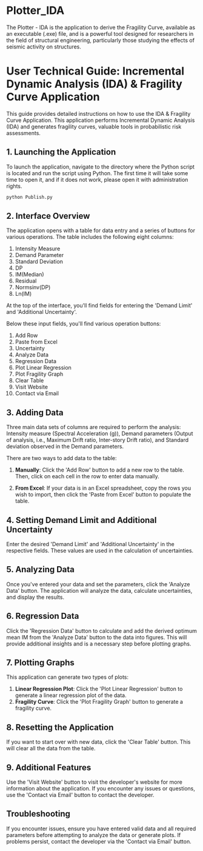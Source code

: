 # Plotter_IDA

The Plotter - IDA is the application to derive the Fragility Curve, available as an executable (.exe) file, and is a powerful tool designed for researchers in the field of structural engineering, particularly those studying the effects of seismic activity on structures.

# User Technical Guide: Incremental Dynamic Analysis (IDA) & Fragility Curve Application

This guide provides detailed instructions on how to use the IDA & Fragility Curve Application. This application performs Incremental Dynamic Analysis (IDA) and generates fragility curves, valuable tools in probabilistic risk assessments.

## 1. Launching the Application

To launch the application, navigate to the directory where the Python script is located and run the script using Python. The first time it will take some time to open it, and if it does not work, please open it with administration rights.

```bash
python Publish.py
```

## 2. Interface Overview

The application opens with a table for data entry and a series of buttons for various operations. The table includes the following eight columns: 

1. Intensity Measure
2. Demand Parameter
3. Standard Deviation
4. DP
5. IM(Median)
6. Residual
7. Normsinv(DP)
8. Ln(IM)

At the top of the interface, you'll find fields for entering the 'Demand Limit' and 'Additional Uncertainty'. 

Below these input fields, you'll find various operation buttons:

1. Add Row
2. Paste from Excel
3. Uncertainty
4. Analyze Data
5. Regression Data
6. Plot Linear Regression
7. Plot Fragility Graph
8. Clear Table
9. Visit Website
10. Contact via Email

## 3. Adding Data

Three main data sets of columns are required to perform the analysis: Intensity measure (Spectral Acceleration (g)), Demand parameters (Output of analysis, i.e., Maximum Drift ratio, Inter-story Drift ratio), and Standard deviation observed in the Demand parameters.

There are two ways to add data to the table:

1. **Manually**: Click the 'Add Row' button to add a new row to the table. Then, click on each cell in the row to enter data manually.

2. **From Excel**: If your data is in an Excel spreadsheet, copy the rows you wish to import, then click the 'Paste from Excel' button to populate the table. 

## 4. Setting Demand Limit and Additional Uncertainty

Enter the desired 'Demand Limit' and 'Additional Uncertainty' in the respective fields. These values are used in the calculation of uncertainties.

## 5. Analyzing Data

Once you've entered your data and set the parameters, click the 'Analyze Data' button. The application will analyze the data, calculate uncertainties, and display the results.

## 6. Regression Data

Click the 'Regression Data' button to calculate and add the derived optimum mean IM from the 'Analyze Data' button to the data into figures. This will provide additional insights and is a necessary step before plotting graphs.

## 7. Plotting Graphs

This application can generate two types of plots:

1. **Linear Regression Plot**: Click the 'Plot Linear Regression' button to generate a linear regression plot of the data.
2. **Fragility Curve**: Click the 'Plot Fragility Graph' button to generate a fragility curve.

## 8. Resetting the Application

If you want to start over with new data, click the 'Clear Table' button. This will clear all the data from the table.

## 9. Additional Features

Use the 'Visit Website' button to visit the developer's website for more information about the application. If you encounter any issues or questions, use the 'Contact via Email' button to contact the developer.

## Troubleshooting

If you encounter issues, ensure you have entered valid data and all required parameters before attempting to analyze the data or generate plots. If problems persist, contact the developer via the 'Contact via Email' button.
